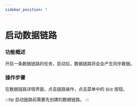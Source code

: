 ```yaml
---
sidebar_position: 7
---
```


# 启动数据链路

### 功能概述

开启一条数据链路的任务，启动后，数据链路将会会产生同步数据。

### 操作步骤

在数据链路详情界面，点击链路操作，点击菜单中的 `启动` 按钮。

:::tip
启动链路前需要先创建的数据链路。
:::
